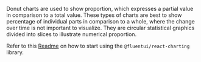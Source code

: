 Donut charts are used to show proportion, which expresses a partial value in comparison to a total value. These types of charts are best to show percentage of individual parts in comparison to a whole, where the change over time is not important to visualize. They are circular statistical graphics divided into slices to illustrate numerical proportion.

Refer to this [Readme](https://github.com/microsoft/fluentui/blob/master/packages/charts/react-charting/README.md) on how to start using the `@fluentui/react-charting` library.

